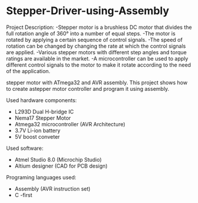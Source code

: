 # Stepper-Driver-using-Assembly
Project Description:
-Stepper motor is a brushless DC motor that divides the full rotation angle of 360° into a number of equal steps.
-The motor is rotated by applying a certain sequence of control signals. 
-The speed of rotation can be changed by changing the rate at which the control signals are applied.
-Various stepper motors with different step angles and torque ratings are available in the market.
-A microcontroller can be used to apply different control signals to the motor to make it rotate according to the need of the application.

stepper motor with ATmega32 and AVR assembly.
This project shows how to create astepper motor controller and program it using assembly.

Used hardware components:
- L293D Dual H-bridge IC
- Nema17 Stepper Motor
- Atmega32 microcontroller (AVR Architecture)
- 3.7V Li-ion battery
- 5V boost conveter

Used software:
- Atmel Studio 8.0 (Microchip Studio)
- Altium designer (CAD for PCB design)

Programing languages used:
- Assembly (AVR instruction set)
- C
-first
